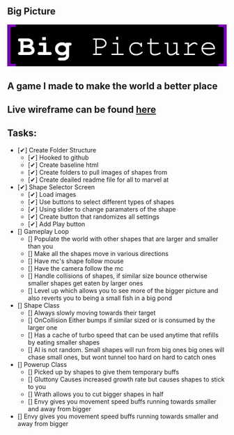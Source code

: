 ## Big Picture ##
![Big Picture](img/logo.png)
## A game I made to make the world a better place ##

## Live wireframe can be found [here](https://www.figma.com/file/4oLjD5CH7xBoTE7a5zH2ou/Big-Picture?node-id=0%3A1)


## Tasks: ##
 * [✔] Create Folder Structure
    * [✔] Hooked to github
    * [✔] Create baseline html
    * [✔] Create folders to pull images of shapes from
    * [✔] Create deailed readme file for all to marvel at
* [✔] Shape Selector Screen
    * [✔] Load images
    * [✔] Use buttons to select different types of shapes
    * [✔] Using slider to change paramaters of the shape
    * [✔] Create button that randomizes all settings
    * [✔] Add Play button
* [] Gameplay Loop
    * [] Populate the world with other shapes that are larger and smaller than you
    * [] Make all the shapes move in various directions
    * [] Have mc's shape follow mouse
    * [] Have the camera follow the mc
    * [] Handle collisions of shapes, if similar size bounce otherwise smaller shapes get eaten by larger ones
    * [] Level up which allows you to see more of the bigger picture and also reverts you to being a small fish in a big pond
* [] Shape Class
    * [] Always slowly moving towards their target
    * [] OnCollision Either bumps if similar sized or is consumed by the larger one
    * [] Has a cache of turbo speed that can be used anytime that refills by eating smaller shapes
    * [] AI is not random. Small shapes will run from big ones big ones will chase small ones, but wont tunnel too hard on hard to catch ones
* [] Powerup  Class
    * [] Picked up by shapes to give them temporary buffs
    * [] Gluttony Causes increased growth rate but causes shapes to stick to you
    * [] Wrath allows you to cut bigger shapes in half
    * [] Envy gives you movement speed buffs running towards smaller and away from bigger
* [] Envy gives you movement speed buffs running towards smaller and away from bigger
